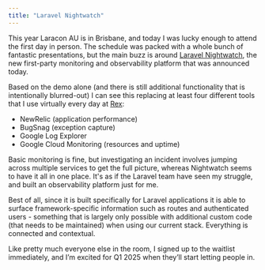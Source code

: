 ```yaml
---
title: "Laravel Nightwatch"
---
```

This year Laracon AU is in Brisbane, and today I was lucky enough to attend the first day in person. The schedule was packed with a whole bunch of fantastic presentations, but the main buzz is around [Laravel Nightwatch](https://nightwatch.laravel.com), the new first-party monitoring and observability platform that was announced today.

Based on the demo alone (and there is still additional functionality that is intentionally blurred-out) I can see this replacing at least four different tools that I use virtually every day at [Rex](https://rexsoftware.com.au):

- NewRelic (application performance)
- BugSnag (exception capture)
- Google Log Explorer
- Google Cloud Monitoring (resources and uptime)

Basic monitoring is fine, but investigating an incident involves jumping across multiple services to get the full picture, whereas Nightwatch seems to have it all in one place. It's as if the Laravel team have seen my struggle, and built an observability platform just for me.

Best of all, since it is built specifically for Laravel applications it is able to surface framework-specific information such as routes and authenticated users - something that is largely only possible with additional custom code (that needs to be maintained) when using our current stack. Everything is connected and contextual.

Like pretty much everyone else in the room, I signed up to the waitlist immediately, and I’m excited for Q1 2025 when they’ll start letting people in.
